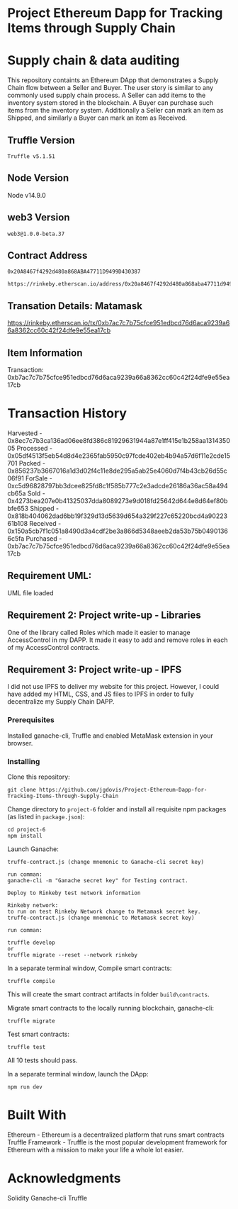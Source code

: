 # Project Ethereum Dapp for Tracking Items through Supply Chain

# Supply chain & data auditing

This repository containts an Ethereum DApp that demonstrates a Supply Chain flow between a Seller and Buyer. The user story is similar to any commonly used supply chain process. A Seller can add items to the inventory system stored in the blockchain. A Buyer can purchase such items from the inventory system. Additionally a Seller can mark an item as Shipped, and similarly a Buyer can mark an item as Received.

## Truffle Version
>
    Truffle v5.1.51
>

## Node Version
>
   Node v14.9.0
>

## web3 Version
>
    web3@1.0.0-beta.37
>
## Contract Address
>
    0x20A8467f4292d480a868ABA47711D9499D430387 

    https://rinkeby.etherscan.io/address/0x20a8467f4292d480a868aba47711d9499d430387

## Transation Details: Matamask
   
https://rinkeby.etherscan.io/tx/0xb7ac7c7b75cfce951edbcd76d6aca9239a66a8362cc60c42f24dfe9e55ea17cb

## Item Information

Transaction: 0xb7ac7c7b75cfce951edbcd76d6aca9239a66a8362cc60c42f24dfe9e55ea17cb

# Transaction History

Harvested - 0x8ec7c7b3ca136ad06ee8fd386c81929631944a87e1ff415e1b258aa131435005
Processed - 0x05df4513f5eb54d8d4e2365fab5950c97fcde402eb4b94a57d6f11e2cde15701
Packed - 0x856237b3667016a1d3d02f4c11e8de295a5ab25e4060d7f4b43cb26d55c06f91
ForSale - 0xc5d96828797bb3dcee825fd8c1f585b777c2e3adcde26186a36ac58a494cb65a
Sold - 0x4273bea207e0b41325037dda8089273e9d018fd25642d644e8d64ef80bbfe653
Shipped - 0x818b404062dad6bb19f329d13d5639d654a329f227c65220bcd4a9022361b108
Received - 0x150a5cb7f1c051a8490d3a4cdf2be3a866d5348aeeb2da53b75b04901366c5fa
Purchased - 0xb7ac7c7b75cfce951edbcd76d6aca9239a66a8362cc60c42f24dfe9e55ea17cb

## Requirement UML:
UML file loaded

## Requirement 2: Project write-up - Libraries
One of the library called Roles which made it easier to manage AccessControl in my DAPP. It made it easy to add and remove roles in each of my AccessControl contracts.

## Requirement 3: Project write-up - IPFS
I did not use IPFS to deliver my website for this project. However, I could have added my HTML, CSS, and JS files to IPFS in order to fully decentralize my Supply Chain DAPP.

### Prerequisites

Installed ganache-cli, Truffle and enabled MetaMask extension in your browser.

### Installing

Clone this repository:

```
git clone https://github.com/jgdovis/Project-Ethereum-Dapp-for-Tracking-Items-through-Supply-Chain
```

Change directory to ```project-6``` folder and install all requisite npm packages (as listed in ```package.json```):

```
cd project-6
npm install

```

Launch Ganache:

```
truffe-contract.js (change mnemonic to Ganache-cli secret key)

run comman:
ganache-cli -m "Ganache secret key" for Testing contract.

Deploy to Rinkeby test network information

Rinkeby network:
to run on test Rinkeby Network change to Metamask secret key.
truffe-contract.js (change mnemonic to Metamask secret key)

run comman:

truffle develop
or
truffle migrate --reset --network rinkeby

```

In a separate terminal window, Compile smart contracts:

```
truffle compile
```

This will create the smart contract artifacts in folder ```build\contracts```.

Migrate smart contracts to the locally running blockchain, ganache-cli:

```
truffle migrate
```

Test smart contracts:

```
truffle test
```

All 10 tests should pass.

In a separate terminal window, launch the DApp:

```
npm run dev
```

# Built With
Ethereum - Ethereum is a decentralized platform that runs smart contracts
Truffle Framework - Truffle is the most popular development framework for Ethereum with a mission to make your life a whole lot easier.

# Acknowledgments
Solidity
Ganache-cli
Truffle
